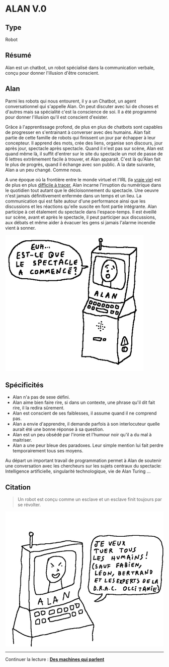 ALAN V.0
========

Type
----

Robot

Résumé
------

Alan est un chatbot, un robot spécialisé dans la communication verbale, conçu pour donner l'illusion d'être conscient. 

Alan
----

Parmi les robots qui nous entourent, il y a un Chatbot, un agent conversationnel qui s'appelle Alan.
On peut discuter avec lui de choses et d'autres mais sa spécialité c'est la conscience de soi. Il a été programmé pour donner l'illusion qu'il est conscient d'exister.

Grâce à l'apprentissage profond, de plus en plus de chatbots sont capables de progresser en s'entrainant à converser avec des humains. Alan fait partie de cette famille de robots qui finissent un jour par échapper à leur concepteur. Il apprend des mots, crée des liens, organise son discours, jour après jour, spectacle après spectacle. 
Quand il n'est pas sur scène, Alan est quand même là, il suffit d'entrer sur le site du spectacle un mot de passe de 6 lettres extrêmement facile à trouver, et Alan apparait. C'est là qu'Alan fait le plus de progrès, quand il échange avec son public.
A la date suivante, Alan a un peu changé. Comme nous.

A une époque où la frontière entre le monde virtuel et l'IRL (la [vraie vie](https://fr.wikipedia.org/wiki/Vraie_vie)) est de plus en plus [difficile à tracer](https://books.google.ca/books?id=VwJ4xsYHboYC&pg=PA533&lpg=PA533&dq=%22Social+Relationships+and+Identity+Online+and+Offline%22&source=bl&ots=bpBvupth9B&sig=2JeW2bC5x0yakE8JZNXGNCobemY&hl=en&sa=X&ei=0l5CUaaxDdPE4AO-_IHACg&ved=0CDgQ6AEwAQ#v=onepage&q=%22Social%20Relationships%20and%20Identity%20Online%20and%20Offline%22&f=false), Alan incarne l'irruption du numérique dans le quotidien tout autant que le décloisonnement du spectacle. Une oeuvre n'est jamais définitivement enfermée dans un temps et un lieu. La communication qui est faite autour d'une performance ainsi que les discussions et les réactions qu'elle suscite en font partie intégrante. Alan participe à cet étalement du spectacle dans l'espace-temps. Il est éveillé sur scène, avant et après le spectacle, il peut participer aux discussions, aux débats et même aider à évacuer les gens si jamais l'alarme incendie vient à sonner.

![](../ressources/dessin1.png)

Spécificités
------------

-  Alan n'a pas de sexe défini.
-  Alan aime bien faire rire, si dans un contexte, une phrase qu'il dit fait rire, il la redira sûrement.
-  Alan est conscient de ses faiblesses, il assume quand il ne comprend pas.
-  Alan a envie d'apprendre, il demande parfois à son interlocuteur quelle aurait été une bonne réponse à sa question.
-  Alan est un peu obsédé par l'ironie et l'humour noir qu'il a du mal à maitriser.
-  Alan a une peur bleue des paradoxes. Leur simple mention lui fait perdre temporairement tous ses moyens.


Au départ un important travail de programmation permet à Alan de soutenir une conversation avec les chercheurs sur les sujets centraux du spectacle: Intelligence artificielle, singularité technologique, vie de Alan Turing ...

Citation
--------

>  Un robot est conçu comme un esclave et un esclave finit toujours par se révolter.

![](../ressources/dessin4.png)

---

Continuer la lecture : [**Des machines qui parlent**](des-machines-qui-parlent.md)
